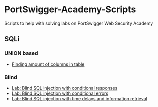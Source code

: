 # PortSwigger-Academy-Scripts

Scripts to help with solving labs on PortSwigger Web Security Academy

## SQLi

### UNION based

- [Finding amount of columns in table](SQLi/column-number-finder.pl)

### Blind

- [Lab: Blind SQL injection with conditional responses](SQLi/blind-conditional-responses.pl)
- [Lab: Blind SQL injection with conditional errors](SQLi/blind-conditional-errors.pl)
- [Lab: Blind SQL injection with time delays and information retrieval](SQLi/blind-time-delays.pl)
